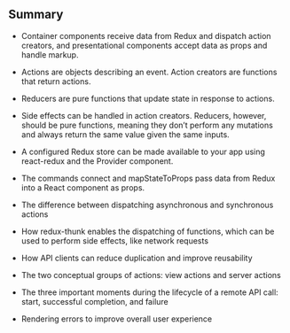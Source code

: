 
## Summary
- Container components receive data from Redux and dispatch action creators, and presentational components accept data as props and handle markup.
- Actions are objects describing an event. Action creators are functions that return actions.
- Reducers are pure functions that update state in response to actions.
- Side effects can be handled in action creators. Reducers, however, should be pure functions, meaning they don’t perform any mutations and always return the same value given the same inputs.
- A configured Redux store can be made available to your app using react-redux and the Provider component.
- The commands connect and mapStateToProps pass data from Redux into a React component as props.

- The difference between dispatching asynchronous and synchronous actions
- How redux-thunk enables the dispatching of functions, which can be used to perform side effects, like network requests
- How API clients can reduce duplication and improve reusability
- The two conceptual groups of actions: view actions and server actions
- The three important moments during the lifecycle of a remote API call: start, successful completion, and failure
- Rendering errors to improve overall user experience